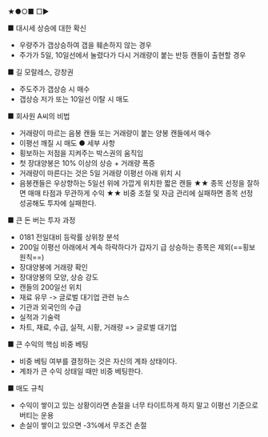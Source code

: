 ★●○■ □▶

■ 대시세 상승에 대한 확신
+ 우량주가 갭상승하여 갭을 훼손하지 않는 경우
+ 주가가 5일, 10일선에서 눌렸다가 다시 거래량이 붙는 반등 캔들이 출현할 경우

■ 길 모랄레스, 강창권
+ 주도주가 갭상승 시 매수
+ 갭상승 저가 또는 10일선 이탈 시 매도

■ 회사원 A씨의 비법
+ 거래량이 마르는 음봉 캔들 또는 거래량이 붙는 양봉 캔들에서 매수
+ 이평선 깨질 시 매도
● 세부 사항
+ 횡보하는 저점을 지켜주는 박스권의 움직임
+ 첫 장대양봉은 10% 이상의 상승 + 거래량 폭증
+ 거래량이 마른다는 것은 5일 거래량 이평선 아래 위치 시
+ 음봉캔들은 우상향하는 5일선 위에 가깝게 위치한 짧은 캔들
★★ 종목 선정을 잘하면 매매 타점과 무관하게 수익
★★ 비중 조절 및 자금 관리에 실패하면 종목 선정 성공해도 투자에 실패한다.

■ 큰 돈 버는 투자 과정
 + 0181 전일대비 등락률 상위창 분석
 + 200일 이평선 아래에서 계속 하락하다가 갑자기 급 상승하는 종목은 제외(==횡보 원칙==)
 + 장대양봉에 거래량 확인 
 + 장대양봉의 모양, 상승 강도
 + 캔들의 200일선 위치
 + 재료 유무 -> 글로벌 대기업 관련 뉴스
 + 기관과 외국인의 수급
 + 실적과 기술력
 + 차트, 재료, 수급, 실적, 시황, 거래량 => 글로벌 대기업

■ 큰 수익의 핵심 비중 베팅
+ 비중 베팅 여부를 결정하는 것은 자신의 계좌 상태이다.
+ 계좌가 큰 수익 상태일 때만 비중 베팅한다.

■ 매도 규칙
+ 수익이 쌓이고 있는 상황이라면 손절을 너무 타이트하게 하지 말고 이평선 기준으로 버티는 운용
+ 손실이 쌓이고 있으면 -3%에서 무조건 손절
